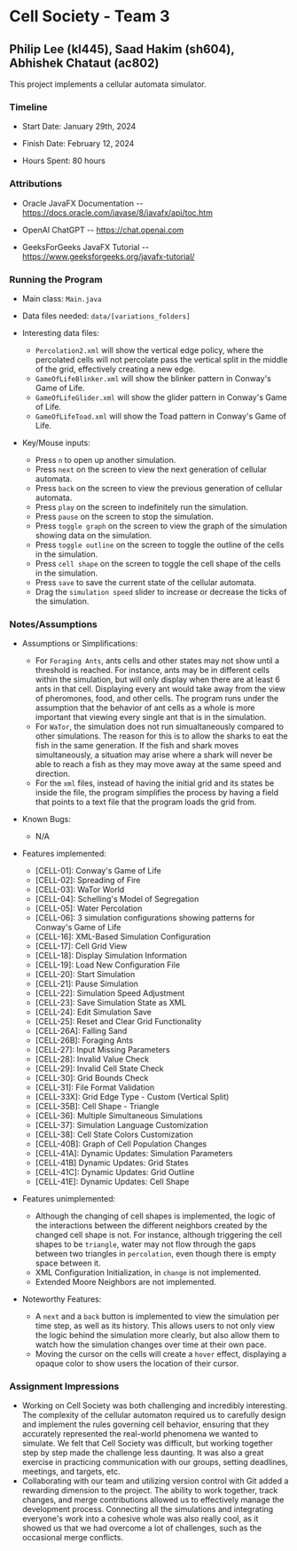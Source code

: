 # Cell Society - Team 3
## Philip Lee (kl445), Saad Hakim (sh604), Abhishek Chataut (ac802)

This project implements a cellular automata simulator.

### Timeline

 * Start Date: January 29th, 2024

 * Finish Date: February 12, 2024

 * Hours Spent: 80 hours



### Attributions

* Oracle JavaFX Documentation -- https://docs.oracle.com/javase/8/javafx/api/toc.htm

* OpenAI ChatGPT -- https://chat.openai.com

* GeeksForGeeks JavaFX Tutorial -- https://www.geeksforgeeks.org/javafx-tutorial/



### Running the Program

 * Main class: `Main.java`

 * Data files needed: `data/[variations_folders]`

 * Interesting data files: 
   * `Percolation2.xml` will show the vertical edge policy, where the percolated cells
   will not percolate pass the vertical split in the middle of the grid, effectively creating a new
   edge.
   * `GameOfLifeBlinker.xml` will show the blinker pattern in Conway's Game of Life.
   * `GameOfLifeGlider.xml` will show the glider pattern in Conway's Game of Life.
   * `GameOfLifeToad.xml` will show the Toad pattern in Conway's Game of Life.
 * Key/Mouse inputs: 
   * Press `n` to open up another simulation.
   * Press `next` on the screen to view the next generation of cellular automata.
   * Press `back` on the screen to view the previous generation of cellular automata.
   * Press `play` on the screen to indefinitely run the simulation.
   * Press `pause` on the screen to stop the simulation.
   * Press `toggle graph` on the screen to view the graph of the simulation showing data on the 
     simulation.
   * Press `toggle outline` on the screen to toggle the outline of the cells in the simulation.
   * Press `cell shape` on the screen to toggle the cell shape of the cells in the simulation.
   * Press `save` to save the current state of the cellular automata.
   * Drag the `simulation speed` slider to increase or decrease the ticks of the simulation.


### Notes/Assumptions

 * Assumptions or Simplifications:
   * For `Foraging Ants`, ants cells and other states may not show until a threshold is reached.
   For instance, ants may be in different cells within the simulation, but will only display when 
   there are at least 6 ants in that cell. Displaying every ant would take away from the view of 
   pheromones, food, and other cells. The program runs under the assumption that the behavior of 
   ant cells as a whole is more important that viewing every single ant that is in the simulation.
   * For `WaTor`, the simulation does not run simualtaneously compared to other simulations. The 
   reason for this is to allow the sharks to eat the fish in the same generation. If the fish and
   shark moves simultaneously, a situation may arise where a shark will never be able to reach a
   fish as they may move away at the same speed and direction.
   * For the `xml` files, instead of having the initial grid and its states be inside the file,
   the program simplifies the process by having a field that points to a text file that the program
   loads the grid from.

 * Known Bugs:
   * N/A 

 * Features implemented:
   * [CELL-01]: Conway's Game of Life
   * [CELL-02]: Spreading of Fire
   * [CELL-03]: WaTor World
   * [CELL-04]: Schelling's Model of Segregation
   * [CELL-05]: Water Percolation 
   * [CELL-06]: 3 simulation configurations showing patterns for Conway's Game of Life
   * [CELL-16]: XML-Based Simulation Configuration
   * [CELL-17]: Cell Grid View
   * [CELL-18]: Display Simulation Information
   * [CELL-19]: Load New Configuration File
   * [CELL-20]: Start Simulation
   * [CELL-21]: Pause Simulation
   * [CELL-22]: Simulation Speed Adjustment
   * [CELL-23]: Save Simulation State as XML
   * [CELL-24]: Edit Simulation Save
   * [CELL-25]: Reset and Clear Grid Functionality
   * [CELL-26A]: Falling Sand
   * [CELL-26B]: Foraging Ants
   * [CELL-27]: Input Missing Parameters
   * [CELL-28]: Invalid Value Check
   * [CELL-29]: Invalid Cell State Check
   * [CELL-30]: Grid Bounds Check
   * [CELL-31]: File Format Validation
   * [CELL-33X]: Grid Edge Type - Custom (Vertical Split)
   * [CELL-35B]: Cell Shape - Triangle
   * [CELL-36]: Multiple Simultaneous Simulations
   * [CELL-37]: Simulation Language Customization
   * [CELL-38]: Cell State Colors Customization
   * [CELL-40B]: Graph of Cell Population Changes
   * [CELL-41A]: Dynamic Updates: Simulation Parameters
   * [CELL-41B] Dynamic Updates: Grid States
   * [CELL-41C]: Dynamic Updates: Grid Outline
   * [CELL-41E]: Dynamic Updates: Cell Shape
   

 * Features unimplemented:
   * Although the changing of cell shapes is implemented, the logic of the interactions between the 
   different neighbors created by the changed cell shape is not. For instance, although triggering
   the cell shapes to be `triangle`, water may not flow through the gaps between two triangles in 
   `percolation`, even though there is empty space between it.
   * XML Configuration Initialization, in `change` is not implemented.
   * Extended Moore Neighbors are not implemented.
   
 * Noteworthy Features:
   * A `next` and a `back` button is implemented to view the simulation per time step, as well as 
   its history. This allows users to not only view the logic behind the simulation more clearly, but
   also allow them to watch how the simulation changes over time at their own pace.
   * Moving the cursor on the cells will create a `hover` effect, displaying a opaque color to show 
   users the location of their cursor.


### Assignment Impressions
   * Working on Cell Society was both challenging and incredibly interesting. The complexity of the 
   cellular automaton required us to carefully design and implement the rules governing cell 
   behavior, ensuring that they accurately represented the real-world phenomena we wanted to 
   simulate. We felt that Cell Society was difficult, but working together step by step made the 
   challenge less daunting. It was also a great exercise in practicing communication with our
   groups, setting deadlines, meetings, and targets, etc.
   * Collaborating with our team and utilizing version control with Git added a rewarding 
    dimension to the project. The ability to work together, track changes, and merge 
    contributions allowed us to effectively manage the development process. Connecting all the 
    simulations and integrating everyone's work into a cohesive whole was also really cool, as
    it showed us that we had overcome a lot of challenges, such as the occasional merge conflicts.
    



